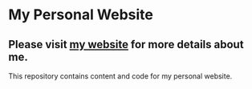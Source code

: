 # My Personal Website
## Please visit [my website](https://yuvraj-malhi.github.io/) for more details about me.
This repository contains content and code for my personal website.
